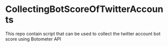 # CollectingBotScoreOfTwitterAccounts
This repo contain script that can be used to collect the twitter account bot score using Botometer API
